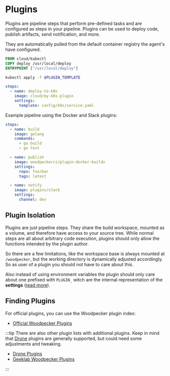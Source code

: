 # Plugins

Plugins are pipeline steps that perform pre-defined tasks and are configured as steps in your pipeline.
Plugins can be used to deploy code, publish artifacts, send notification, and more.

They are automatically pulled from the default container registry the agent's have configured.

```dockerfile title="Dockerfile"
FROM cloud/kubectl
COPY deploy /usr/local/deploy
ENTRYPOINT ["/usr/local/deploy"]
```

```bash title="deploy"
kubectl apply -f $PLUGIN_TEMPLATE
```

```yaml title=".woodpecker.yaml"
steps:
  - name: deploy-to-k8s
    image: cloud/my-k8s-plugin
    settings:
      template: config/k8s/service.yaml
```

Example pipeline using the Docker and Slack plugins:

```yaml
steps:
  - name: build
    image: golang
    commands:
      - go build
      - go test

  - name: publish
    image: woodpeckerci/plugin-docker-buildx
    settings:
      repo: foo/bar
      tags: latest

  - name: notify
    image: plugins/slack
    settings:
      channel: dev
```

## Plugin Isolation

Plugins are just pipeline steps. They share the build workspace, mounted as a volume, and therefore have access to your source tree.
While normal steps are all about arbitrary code execution, plugins should only allow the functions intended by the plugin author.

So there are a few limitations, like the workspace base is always mounted at `/woodpecker`, but the working directory is dynamically adjusted accordingly. So as user of a plugin you should not have to care about this.

Also instead of using environment variables the plugin should only care about one prefixed with `PLUGIN_` witch are the internal representation of the **settings** ([read more](./20-creating-plugins.md)).

## Finding Plugins

For official plugins, you can use the Woodpecker plugin index:

- [Official Woodpecker Plugins](https://woodpecker-ci.org/plugins)

:::tip
There are also other plugin lists with additional plugins. Keep in mind that [Drone](https://www.drone.io/) plugins are generally supported, but could need some adjustments and tweaking.

- [Drone Plugins](http://plugins.drone.io)
- [Geeklab Woodpecker Plugins](https://woodpecker-plugins.geekdocs.de/)

:::
